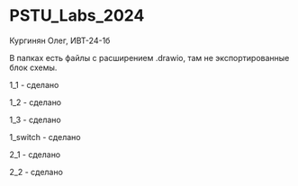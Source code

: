 # PSTU_Labs_2024

Кургинян Олег, ИВТ-24-1б

В папках есть файлы с расширением .drawio, там не экспортированные блок схемы.

1_1 - сделано

1_2 - сделано

1_3 - сделано

1_switch - сделано

2_1 - cделано

2_2 - сделано
